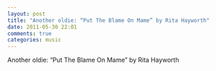 ```yaml
---
layout: post
title: "Another oldie: “Put The Blame On Mame” by Rita Hayworth"
date: 2011-05-30 22:01
comments: true
categories: music
---
```


Another oldie: “Put The Blame On Mame” by Rita Hayworth

